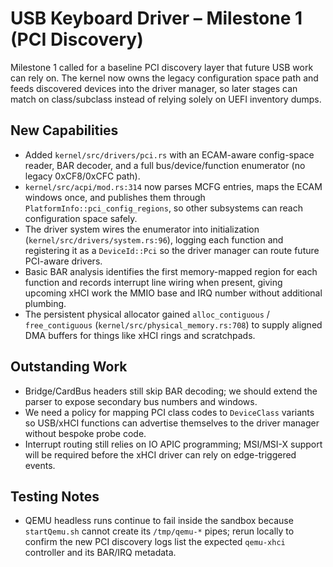 # USB Keyboard Driver – Milestone 1 (PCI Discovery)

Milestone 1 called for a baseline PCI discovery layer that future USB work can rely on. The kernel now owns the legacy configuration space path and feeds discovered devices into the driver manager, so later stages can match on class/subclass instead of relying solely on UEFI inventory dumps.

## New Capabilities
- Added `kernel/src/drivers/pci.rs` with an ECAM-aware config-space reader, BAR decoder, and a full bus/device/function enumerator (no legacy 0xCF8/0xCFC path).
- `kernel/src/acpi/mod.rs:314` now parses MCFG entries, maps the ECAM windows once, and publishes them through `PlatformInfo::pci_config_regions`, so other subsystems can reach configuration space safely.
- The driver system wires the enumerator into initialization (`kernel/src/drivers/system.rs:96`), logging each function and registering it as a `DeviceId::Pci` so the driver manager can route future PCI-aware drivers.
- Basic BAR analysis identifies the first memory-mapped region for each function and records interrupt line wiring when present, giving upcoming xHCI work the MMIO base and IRQ number without additional plumbing.
- The persistent physical allocator gained `alloc_contiguous` / `free_contiguous` (`kernel/src/physical_memory.rs:708`) to supply aligned DMA buffers for things like xHCI rings and scratchpads.

## Outstanding Work
- Bridge/CardBus headers still skip BAR decoding; we should extend the parser to expose secondary bus numbers and windows.
- We need a policy for mapping PCI class codes to `DeviceClass` variants so USB/xHCI functions can advertise themselves to the driver manager without bespoke probe code.
- Interrupt routing still relies on IO APIC programming; MSI/MSI-X support will be required before the xHCI driver can rely on edge-triggered events.

## Testing Notes
- QEMU headless runs continue to fail inside the sandbox because `startQemu.sh` cannot create its `/tmp/qemu-*` pipes; rerun locally to confirm the new PCI discovery logs list the expected `qemu-xhci` controller and its BAR/IRQ metadata.
